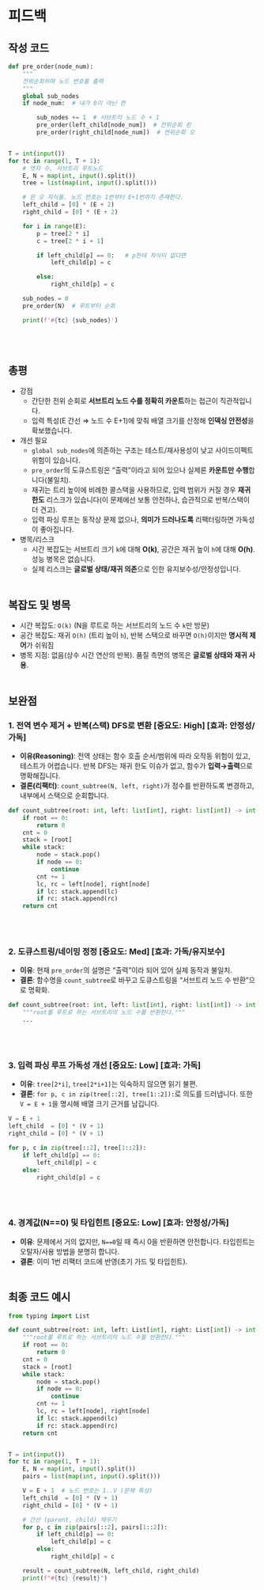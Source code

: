 # 피드백
## 작성 코드
~~~python 
def pre_order(node_num):
    """
    전위순회하며 노드 번호를 출력
    """
    global sub_nodes
    if node_num:  # 내가 0이 아닌 한

        sub_nodes += 1  # 서브트리 노드 수 + 1
        pre_order(left_child[node_num])  # 전위순회 왼
        pre_order(right_child[node_num])  # 전위순회 오


T = int(input())
for tc in range(1, T + 1):
    # 엣지 수, 서브트리 루트노드
    E, N = map(int, input().split())
    tree = list(map(int, input().split()))

    # 왼 오 자식들. 노드 번호는 1번부터 E+1번까지 존재한다.
    left_child = [0] * (E + 2)
    right_child = [0] * (E + 2)

    for i in range(E):
        p = tree[2 * i]
        c = tree[2 * i + 1]

        if left_child[p] == 0:   # p한테 자식이 없다면
            left_child[p] = c

        else:
            right_child[p] = c

    sub_nodes = 0
    pre_order(N)  # 루트부터 순회

    print(f'#{tc} {sub_nodes}')
~~~
<br><br>

## 총평
- 강점
  - 간단한 전위 순회로 **서브트리 노드 수를 정확히 카운트**하는 접근이 직관적입니다.
  - 입력 특성(E 간선 ⇒ 노드 수 E+1)에 맞춰 배열 크기를 산정해 **인덱싱 안전성**을 확보했습니다.
- 개선 필요
  - `global sub_nodes`에 의존하는 구조는 테스트/재사용성이 낮고 사이드이펙트 위험이 있습니다.
  - `pre_order`의 도큐스트링은 “출력”이라고 되어 있으나 실제론 **카운트만 수행**합니다(불일치).
  - 재귀는 트리 높이에 비례한 콜스택을 사용하므로, 입력 범위가 커질 경우 **재귀 한도** 리스크가 있습니다(이 문제에선 보통 안전하나, 습관적으로 반복/스택이 더 견고).
  - 입력 파싱 루프는 동작상 문제 없으나, **의미가 드러나도록** 리팩터링하면 가독성이 좋아집니다.
- 병목/리스크
  - 시간 복잡도는 서브트리 크기 `k`에 대해 **O(k)**, 공간은 재귀 높이 `h`에 대해 **O(h)**. 성능 병목은 없습니다.
  - 실제 리스크는 **글로벌 상태/재귀 의존**으로 인한 유지보수성/안정성입니다.
<br><br>

## 복잡도 및 병목
- 시간 복잡도: `O(k)` (N을 루트로 하는 서브트리의 노드 수 `k`만 방문)
- 공간 복잡도: 재귀 `O(h)` (트리 높이 `h`), 반복 스택으로 바꾸면 `O(h)`이지만 **명시적 제어**가 쉬워짐
- 병목 지점: 없음(상수 시간 연산의 반복). 품질 측면의 병목은 **글로벌 상태와 재귀 사용**.
<br><br>

## 보완점
### 1. 전역 변수 제거 + 반복(스택) DFS로 변환   [중요도: High] [효과: 안정성/가독]
- **이유(Reasoning)**: 전역 상태는 함수 호출 순서/범위에 따라 오작동 위험이 있고, 테스트가 어렵습니다. 반복 DFS는 재귀 한도 이슈가 없고, 함수가 **입력→출력**으로 명확해집니다.
- **결론(리팩터)**: `count_subtree(N, left, right)`가 정수를 반환하도록 변경하고, 내부에서 스택으로 순회합니다.

~~~python
def count_subtree(root: int, left: list[int], right: list[int]) -> int:
    if root == 0:
        return 0
    cnt = 0
    stack = [root]
    while stack:
        node = stack.pop()
        if node == 0:
            continue
        cnt += 1
        lc, rc = left[node], right[node]
        if lc: stack.append(lc)
        if rc: stack.append(rc)
    return cnt
~~~

<br><br>

### 2. 도큐스트링/네이밍 정정   [중요도: Med] [효과: 가독/유지보수]
- **이유**: 현재 `pre_order`의 설명은 “출력”이라 되어 있어 실제 동작과 불일치.
- **결론**: 함수명을 `count_subtree`로 바꾸고 도큐스트링을 “서브트리 노드 수 반환”으로 명확화.

~~~python
def count_subtree(root: int, left: list[int], right: list[int]) -> int:
    """root를 루트로 하는 서브트리의 노드 수를 반환한다."""
    ...
~~~

<br><br>

### 3. 입력 파싱 루프 가독성 개선   [중요도: Low] [효과: 가독]
- **이유**: `tree[2*i]`, `tree[2*i+1]`는 익숙하지 않으면 읽기 불편.
- **결론**: `for p, c in zip(tree[::2], tree[1::2]):`로 의도를 드러냅니다. 또한 `V = E + 1`을 명시해 배열 크기 근거를 남깁니다.

~~~python
V = E + 1
left_child  = [0] * (V + 1)
right_child = [0] * (V + 1)

for p, c in zip(tree[::2], tree[1::2]):
    if left_child[p] == 0:
        left_child[p] = c
    else:
        right_child[p] = c
~~~

<br><br>

### 4. 경계값(N==0) 및 타입힌트   [중요도: Low] [효과: 안정성/가독]
- **이유**: 문제에서 거의 없지만, `N==0`일 때 즉시 0을 반환하면 안전합니다. 타입힌트는 오탈자/사용 방법을 분명히 합니다.
- **결론**: 이미 1번 리팩터 코드에 반영(초기 가드 및 타입힌트).
<br><br>

## 최종 코드 예시
~~~python
from typing import List

def count_subtree(root: int, left: List[int], right: List[int]) -> int:
    """root를 루트로 하는 서브트리의 노드 수를 반환한다."""
    if root == 0:
        return 0
    cnt = 0
    stack = [root]
    while stack:
        node = stack.pop()
        if node == 0:
            continue
        cnt += 1
        lc, rc = left[node], right[node]
        if lc: stack.append(lc)
        if rc: stack.append(rc)
    return cnt


T = int(input())
for tc in range(1, T + 1):
    E, N = map(int, input().split())
    pairs = list(map(int, input().split()))

    V = E + 1  # 노드 번호는 1..V (문제 특성)
    left_child  = [0] * (V + 1)
    right_child = [0] * (V + 1)

    # 간선 (parent, child) 채우기
    for p, c in zip(pairs[::2], pairs[1::2]):
        if left_child[p] == 0:
            left_child[p] = c
        else:
            right_child[p] = c

    result = count_subtree(N, left_child, right_child)
    print(f"#{tc} {result}")
~~~
